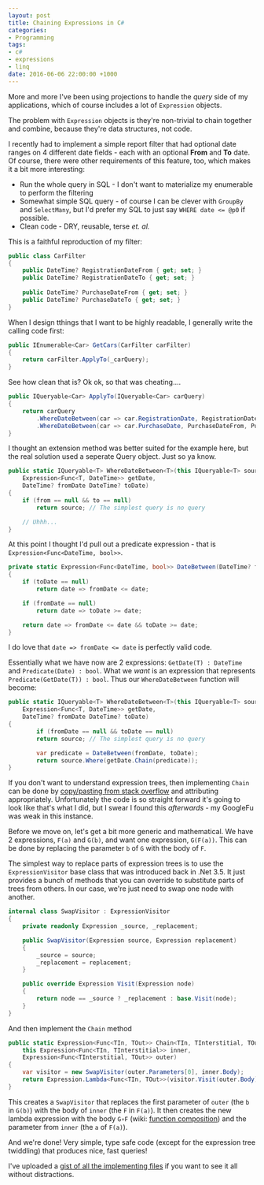 ```yaml
---
layout: post
title: Chaining Expressions in C#
categories:
- Programming
tags:
- c#
- expressions
- linq
date: 2016-06-06 22:00:00 +1000
---
```

More and more I've been using projections to handle the _query_ side of my applications, which of course includes a lot of `Expression` objects.

The problem with `Expression` objects is they're non-trivial to chain together and combine, because they're data structures, not code.

I recently had to implement a simple report filter that had optional date ranges on 4 different date fields - each with an optional **From** and **To** date.  Of course, there were other requirements of this feature, too, which makes it a bit more interesting:

* Run the whole query in SQL - I don't want to materialize my enumerable to perform the filtering
* Somewhat simple SQL query - of course I can be clever with `GroupBy` and `SelectMany`, but I'd prefer my SQL to just say `WHERE date <= @p0` if possible.
* Clean code - DRY, reusable, terse _et. al._

This is a faithful reproduction of my filter:

```c#
public class CarFilter
{
    public DateTime? RegistrationDateFrom { get; set; }
    public DateTime? RegistrationDateTo { get; set; }
    
    public DateTime? PurchaseDateFrom { get; set; }
    public DateTime? PurchaseDateTo { get; set; }
}
```

When I design tthings that I want to be highly readable, I generally write the calling code first:

```c#
public IEnumerable<Car> GetCars(CarFilter carFilter)
{
    return carFilter.ApplyTo(_carQuery);
}
```

See how clean that is? Ok ok, so that was cheating....

```c#
public IQueryable<Car> ApplyTo(IQueryable<Car> carQuery)
{
    return carQuery
        .WhereDateBetween(car => car.RegistrationDate, RegistrationDateFrom, RegistrationDateTo)
        .WhereDateBetween(car => car.PurchaseDate, PurchaseDateFrom, PurchaseDateTo);
}
```

I thought an extension method was better suited for the example here, but the real solution used a seperate Query object. Just so ya know.

```c#
public static IQueryable<T> WhereDateBetween<T>(this IQueryable<T> source, 
    Expression<Func<T, DateTime>> getDate, 
    DateTime? fromDate DateTime? toDate)
{
    if (from == null && to == null)
        return source; // The simplest query is no query

    // Uhhh...
}
```

At this point I thought I'd pull out a predicate expression - that is `Expression<Func<DateTime, bool>>`.

```c#
private static Expression<Func<DateTime, bool>> DateBetween(DateTime? fromDate, DateTime? toDate)
{
    if (toDate == null)
        return date => fromDate <= date;

    if (fromDate == null)
        return date => toDate >= date;

    return date => fromDate <= date && toDate >= date;
}
```

I do love that `date => fromDate <= date` is perfectly valid code.

Essentially what we have now are 2 expressions: `GetDate(T) : DateTime` and `Predicate(Date) : bool`. What we _want_ is an expression that represents `Predicate(GetDate(T)) : bool`.  Thus our `WhereDateBetween` function will become:

```c#
public static IQueryable<T> WhereDateBetween<T>(this IQueryable<T> source, 
    Expression<Func<T, DateTime>> getDate, 
    DateTime? fromDate DateTime? toDate)
{
        if (fromDate == null && toDate == null)
        return source; // The simplest query is no query

        var predicate = DateBetween(fromDate, toDate);
        return source.Where(getDate.Chain(predicate));
}
```

If you don't want to understand expression trees, then implementing `Chain` can be done by [copy/pasting from stack overflow](http://stackoverflow.com/questions/7873448/create-dynamic-expression-lambda-from-two-others-chaining-the-expressions) and attributing appropriately. Unfortunately the code is so straight forward it's going to look like that's what I did, but I swear I found this _afterwards_ - my GoogleFu was weak in this instance.

Before we move on, let's get a bit more generic and mathematical. We have 2 expressions, `F(a)` and `G(b)`, and want one expression, `G(F(a))`.  This can be done by replacing the parameter `b` of `G` with the body of `F`.

The simplest way to replace parts of expression trees is to use the `ExpressionVisitor` base class that was introduced back in .Net 3.5.  It just provides a bunch of methods that you can override to substitute parts of trees from others. In our case, we're just need to swap one node with another.

```c#
internal class SwapVisitor : ExpressionVisitor
{
    private readonly Expression _source, _replacement;

    public SwapVisitor(Expression source, Expression replacement)
    {
        _source = source;
        _replacement = replacement;
    }

    public override Expression Visit(Expression node)
    {
        return node == _source ? _replacement : base.Visit(node);
    }
}
```

And then implement the `Chain` method

```c#
public static Expression<Func<TIn, TOut>> Chain<TIn, TInterstitial, TOut>(
    this Expression<Func<TIn, TInterstitial>> inner,
    Expression<Func<TInterstitial, TOut>> outer)
{
    var visitor = new SwapVisitor(outer.Parameters[0], inner.Body);
    return Expression.Lambda<Func<TIn, TOut>>(visitor.Visit(outer.Body), inner.Parameters);
}
```

This creates a `SwapVisitor` that replaces the first parameter of `outer` (the `b` in `G(b)`) with the body of `inner` (the `F` in `F(a)`). It then creates the new lambda expression with the body `G∘F` (wiki: [function composition](https://en.wikipedia.org/wiki/Function_composition)) and the parameter from `inner` (the `a` of `F(a)`).

And we're done! Very simple, type safe code (except for the expression tree twiddling) that produces nice, fast queries!

I've uploaded a [gist of all the implementing files](https://gist.github.com/xwipeoutx/962b205324017c000c75899a8b5016d9) if you want to see it all without distractions.